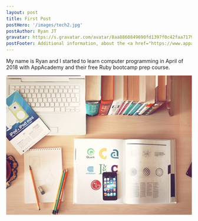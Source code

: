 ```yaml
---
layout: post
title: First Post
postHero: '/images/tech2.jpg'
postAuthor: Ryan JT
gravatar: https://s.gravatar.com/avatar/8aa8860849690fd1397f0c42faa71795?s=80
postFooter: Additional information, about the <a href="https://www.appacademy.io/bootcamp-prep/online?location=online" target="_blank">AppAcademy bootcamp prep</a>
---
```


My name is Ryan and I started to learn computer programming in April of 2018 with AppAcademy and their free Ruby bootcamp prep course. 

<img class="posts-image" src="/images/tech3.jpg" alt="site feb. 2020">